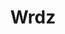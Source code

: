 ---
layout: post
title: Wrdz
site: http://www.wrdz.co
image: /lib/img/projects/wrdz.png
category: demo
whichdd: March 2014
maker:
- name: Joey Organisak
  school: NYU
---